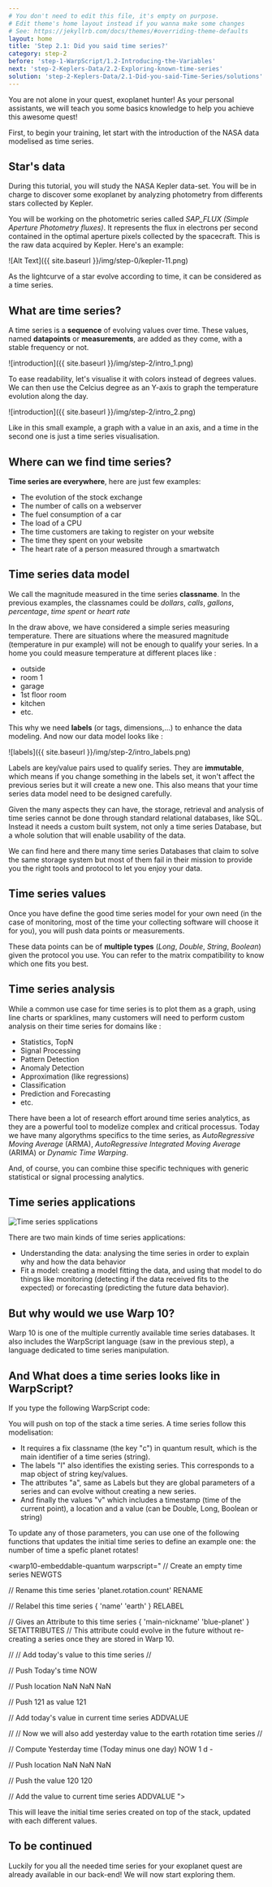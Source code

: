 ```yaml
---
# You don't need to edit this file, it's empty on purpose.
# Edit theme's home layout instead if you wanna make some changes
# See: https://jekyllrb.com/docs/themes/#overriding-theme-defaults
layout: home
title: 'Step 2.1: Did you said time series?'
category: step-2
before: 'step-1-WarpScript/1.2-Introducing-the-Variables'
next: 'step-2-Keplers-Data/2.2-Exploring-known-time-series'
solution: 'step-2-Keplers-Data/2.1-Did-you-said-Time-Series/solutions'
---
```


You are not alone in your quest, exoplanet hunter! As your personal assistants, we will teach you some basics knowledge to help you achieve this awesome quest!

First, to begin your training, let start with the introduction of the NASA data modelised as time series.

## Star's data

During this tutorial, you will study the NASA Kepler data-set. You will be in charge to discover some exoplanet by analyzing photometry from differents stars collected by Kepler.

You will be working on the photometric series called *SAP_FLUX (Simple Aperture Photometry fluxes)*. It represents the flux in electrons per second contained in the optimal
aperture pixels collected by the spacecraft. This is the raw data acquired by Kepler. Here's an example:

![Alt Text]({{ site.baseurl }}/img/step-0/kepler-11.png)

As the lightcurve of a star evolve according to time, it can be considered as a time series.

## What are time series?


A time series is a **sequence** of evolving values over time. These values, named **datapoints** or **measurements**, are added as they come, with a stable frequency or not.


![introduction]({{ site.baseurl }}/img/step-2/intro_1.png)

To ease readability, let's visualise it with colors instead of degrees values. We can then use the Celcius degree as an Y-axis to graph the temperature evolution along the day.


![introduction]({{ site.baseurl }}/img/step-2/intro_2.png)

Like in this small example, a graph with a value in an axis, and a time in the second one is just a time series visualisation.


## Where can we find time series?

**Time series are everywhere**, here are just few examples:

- The evolution of the stock exchange
- The number of calls on a webserver
- The fuel consumption of a car
- The load of a CPU
- The time customers are taking to register on your website
- The time they spent on your website
- The heart rate of a person measured through a smartwatch


## Time series data model

We call the magnitude measured in the time series **classname**.  In the previous examples,
the classnames could be *dollars*, *calls*, *gallons*, *percentage*, *time spent* or *heart rate*


In the draw above, we have considered a simple series measuring temperature. There are situations where the measured magnitude (temperature in pur example) will not be enough to qualify your series. In a home you could measure temperature at different places like :

- outside
- room 1
- garage
- 1st floor room
- kitchen
- etc.

This why we need **labels** (or tags, dimensions,...) to enhance the data modeling. And now our data model looks like :


![labels]({{ site.baseurl }}/img/step-2/intro_labels.png)

Labels are key/value pairs used to qualify series. They are **immutable**, which means if you change something in the labels set, it won't affect the previous series but it will create a new one. This also means that your time series data model need to be designed carefully.

Given the many aspects they can have, the storage, retrieval and analysis of time series cannot be done through standard relational databases, like SQL. Instead it needs a custom built system, not only a time series Database, but a whole solution that will enable usability of the data.

We can find here and there many time series Databases that claim to solve the same storage system but most of them fail in their mission to provide you the right tools and protocol to let you enjoy your data.


## Time series values

Once you have define the good time series model for your own need (in the case of monitoring, most of the time your collecting software will choose it for you), you will push data points or measurements.

These data points can be of **multiple types** (*Long*, *Double*, *String*, *Boolean*)  given the protocol you use. You can refer to the matrix compatibility to know which one fits you best.


## Time series analysis

While a common use case for time series is to plot them as a graph, using line charts or sparklines, many customers will need to perform custom analysis on their time series for domains like :

- Statistics, TopN
- Signal Processing
- Pattern Detection
- Anomaly Detection
- Approximation (like regressions)
- Classification
- Prediction and Forecasting
- etc.

There have been a lot of research effort around time series analytics, as they are a powerful tool to modelize complex and critical processus. Today we have many algorythms specifics to the time series, as *AutoRegressive Moving Average* (ARMA),  *AutoRegressive Integrated Moving Average* (ARIMA) or *Dynamic Time Warping*. 

And, of course, you can combine thise specific techniques with generic statistical or signal processing analytics.  

## Time series applications

![Time series spplications](../../img/step-2/time-series-applications.jpg)

There are two main kinds of time series applications:

- Understanding the data: analysing the time series in order to explain why and how the data behavior
- Fit a model: creating a model fitting the data, and using that model to do things like monitoring (detecting if the data received fits to the expected) or forecasting (predicting the future data behavior). 


## But why would we use Warp 10?

Warp 10 is one of the multiple currently available time series databases. It also includes the WarpScript language (saw in the previous step), a language dedicated to time series manipulation.

## And What does a time series looks like in WarpScript?

If you type the following WarpScript code:

<warp10-embeddable-quantum warpscript="
// Create an empty time series
NEWGTS
">
</warp10-embeddable-quantum>

You will push on top of the stack a time series. A time series follow this modelisation:

  - It requires a fix classname (the key "c") in quantum result, which is the main identifier of a time series (string).
  - The labels "l" also identifies the existing series. This corresponds to a map object of string key/values.
  - The attributes "a", same as Labels but they are global parameters of a series and can evolve without creating a new series.
  - And finally the values "v" which includes a timestamp (time of the current point), a location and a value (can be Double, Long, Boolean or string)

To update any of those parameters, you can use one of the following functions that updates the initial time series to define an example one: the number of time a spefic planet rotates!


<warp10-embeddable-quantum warpscript="
// Create an empty time series
NEWGTS

// Rename this time series
'planet.rotation.count' RENAME

// Relabel this time series
{ 'name' 'earth' } RELABEL

// Gives an Attribute to this time series
{ 'main-nickname' 'blue-planet' } SETATTRIBUTES  // This attribute could evolve in the future without re-creating a series once they are stored in Warp 10.

//
// Add today's value to this time series
//

// Push Today's time
NOW 

// Push location
NaN NaN NaN 

// Push 121 as value 
121

// Add today's value in current time series
ADDVALUE

//
// Now we will also add yesterday value to the earth rotation time series
//

// Compute Yesterday time (Today minus one day)
NOW 1 d - 

// Push location
NaN NaN NaN 

// Push the value 120
120

// Add the value to current time series
ADDVALUE
">
</warp10-embeddable-quantum>


This will leave the initial time series created on top of the stack, updated with each different values.

## To be continued

Luckily for you all the needed time series for your exoplanet quest are already available in our back-end! We will now start exploring them.
